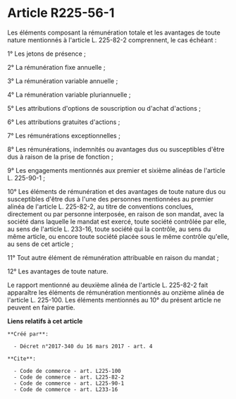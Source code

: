 # Article R225-56-1

Les éléments composant la rémunération totale et les avantages de toute nature mentionnés à l'article L. 225-82-2
comprennent, le cas échéant : 

1° Les jetons de présence ; 

2° La rémunération fixe annuelle ; 

3° La rémunération variable annuelle ; 

4° La rémunération variable pluriannuelle ; 

5° Les attributions d'options de souscription ou d'achat d'actions ; 

6° Les attributions gratuites d'actions ; 

7° Les rémunérations exceptionnelles ; 

8° Les rémunérations, indemnités ou avantages dus ou susceptibles d'être dus à raison de la prise de fonction ; 

9° Les engagements mentionnés aux premier et sixième alinéas de l'article L. 225-90-1 ; 

10° Les éléments de rémunération et des avantages de toute nature dus ou susceptibles d'être dus à l'une des personnes
mentionnées au premier alinéa de l'article L. 225-82-2, au titre de conventions conclues, directement ou par personne
interposée, en raison de son mandat, avec la société dans laquelle le mandat est exercé, toute société contrôlée par elle, au
sens de l'article L. 233-16, toute société qui la contrôle, au sens du même article, ou encore toute société placée sous le
même contrôle qu'elle, au sens de cet article ; 

11° Tout autre élément de rémunération attribuable en raison du mandat ; 

12° Les avantages de toute nature. 

Le rapport mentionné au deuxième alinéa de l'article L. 225-82-2 fait apparaître les éléments de rémunération mentionnés au
onzième alinéa de l'article L. 225-100. Les éléments mentionnés au 10° du présent article ne peuvent en faire partie.

**Liens relatifs à cet article**

	**Créé par**:

	  - Décret n°2017-340 du 16 mars 2017 - art. 4

	**Cite**:

	  - Code de commerce - art. L225-100
	  - Code de commerce - art. L225-82-2
	  - Code de commerce - art. L225-90-1
	  - Code de commerce - art. L233-16
